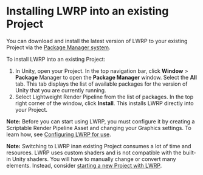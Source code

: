 # Installing LWRP into an existing Project

You can download and install the latest version of LWRP to your existing Project via the [Package Manager system](https://docs.unity3d.com/Packages/com.unity.package-manager-ui@1.8/manual/index.html). 

To install LWRP into an existing Project:

1. In Unity, open your Project. In the top navigation bar, click __Window__ > __Package__ Manager to open the __Package Manager__ window. Select the __All__ tab. This tab displays the list of available packages for the version of Unity that you are currently running.
2. Select Lightweight Render Pipeline from the list of packages. In the top right corner of the window, click __Install__. This installs LWRP directly into your Project.

**Note:** Before you can start using LWRP, you must configure it by creating a Scriptable Render Pipeline Asset and changing your Graphics settings. To learn how, see [Configuring LWRP for use](#Configuring-LWRP-for-use).

**Note:** Switching to LWRP inan existing Project consumes a lot of time and resources. LWRP uses custom shaders and is not compatible with the built-in Unity shaders. You will have to manually change or convert many elements. Instead, consider [starting a new Project with LWRP](#Using-LWRP-in-a-new-Project).

